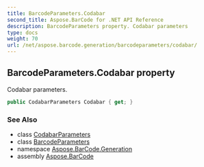 ```yaml
---
title: BarcodeParameters.Codabar
second_title: Aspose.BarCode for .NET API Reference
description: BarcodeParameters property. Codabar parameters
type: docs
weight: 70
url: /net/aspose.barcode.generation/barcodeparameters/codabar/
---
```

## BarcodeParameters.Codabar property

Codabar parameters.

```csharp
public CodabarParameters Codabar { get; }
```

### See Also

* class [CodabarParameters](../../codabarparameters/)
* class [BarcodeParameters](../)
* namespace [Aspose.BarCode.Generation](../../../aspose.barcode.generation/)
* assembly [Aspose.BarCode](../../../)


